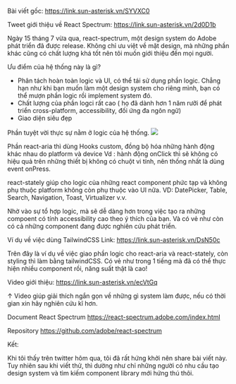Bài viết gốc: https://link.sun-asterisk.vn/SYVXC0

Tweet giới thiệu về React Spectrum: https://link.sun-asterisk.vn/2d0D1b

Ngày 15 tháng 7 vừa qua, react-spectrum, một design system do Adobe phát triển đã được release.
Không chỉ ưu việt về mặt design, mà những phần khác cũng có chất lượng khá tốt nên tôi muốn giới thiệu đến mọi người.

Ưu điểm của hệ thống này là gì?

- Phân tách hoàn toàn logic và UI, có thể tái sử dụng phần logic. Chẳng hạn như khi bạn muốn làm một design system cho riêng mình, bạn có thể mượn phần logic rồi implement system đó.
- Chất lượng của phần logci rất cao ( họ đã dành hơn 1 năm rưỡi để phát triển cross-platform, accessibility, đối ứng đa ngôn ngữ)
- Giao diện siêu đẹp

Phần tuyệt vời thực sự nằm ở logic của hệ thống.
![](https://images.viblo.asia/54218b28-b2bf-4bc7-b12d-bf8ba0f08afd.png)



Phần react-aria  thì dùng Hooks custom, đồng bộ hóa những hành động khác nhau do platform và device 
Vd : hành động onClick thì sẽ không có hiệu quả trên những thiết bị không có chuột vi tính, nên thống nhất là dùng event onPress.

react-stately giúp cho logic của những react component phức tạp và không phụ thuộc platform không còn phụ thuộc vào UI nữa. VD:  DatePicker, Table, Search, Navigation, Toast, Virtualizer v.v.

Nhờ vào sự tổ hợp logic, mà sẽ dễ dàng hơn trong việc tạo ra những compoent có tính accessibility cao theo ý thích của bạn. Và có vẻ như còn có cả những component đang được nghiên cứu phát triển.


Ví dụ về việc dùng TailwindCSS
Link: https://link.sun-asterisk.vn/DsN50c

Trên đây là ví dụ về việc giao phần logic cho react-aria và react-stately, còn styling thì làm bằng tailwindCSS. Có vẻ như trong 1 tiếng mà đã có thể thực hiện nhiều component rồi, năng suất thật là cao!


Video giới thiệu: https://link.sun-asterisk.vn/ecVtGq

↑
Video giúp giải thích ngắn gọn về những gì system làm được, 
nếu có thời gian xin hãy nghiên cứu kĩ hơn.

Document 
React Spectrum
https://react-spectrum.adobe.com/index.html

Repository
https://github.com/adobe/react-spectrum

Kết:

Khi tôi thấy trên twitter hôm qua, tôi đã rất hứng khởi nên share bài viết này. Tuy nhiên sau khi viết thử, thì dường như chỉ những người có nhu cầu tạo design system và tìm kiếm component library mới hứng thú thôi.